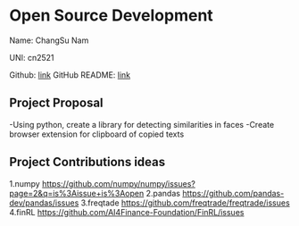 # Open Source Development

Name: ChangSu Nam

UNI: cn2521

Github: [link](https://github.com/ChangSuNam)
GitHub README: [link](https://github.com/ChangSuNam/ChangSuNam/blob/main/README.md)

## Project Proposal

-Using python, create a library for detecting similarities in faces
-Create browser extension for clipboard of copied texts

## Project Contributions ideas

1.numpy <https://github.com/numpy/numpy/issues?page=2&q=is%3Aissue+is%3Aopen>
2.pandas <https://github.com/pandas-dev/pandas/issues>
3.freqtade <https://github.com/freqtrade/freqtrade/issues>
4.finRL <https://github.com/AI4Finance-Foundation/FinRL/issues>
